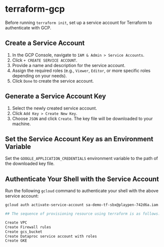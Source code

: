 # terraform-gcp

Before running `terraform init`, set up a service account for Terraform to authenticate with GCP.

## Create a Service Account

1. In the GCP Console, navigate to `IAM & Admin > Service Accounts`.
2. Click `+ CREATE SERVICE ACCOUNT`.
3. Provide a name and description for the service account.
4. Assign the required roles (e.g., `Viewer`, `Editor`, or more specific roles depending on your needs).
5. Click `Done` to create the service account.

## Generate a Service Account Key

1. Select the newly created service account.
2. Click `Add Key > Create New Key`.
3. Choose `JSON` and click `Create`. The key file will be downloaded to your machine.

## Set the Service Account Key as an Environment Variable

Set the `GOOGLE_APPLICATION_CREDENTIALS` environment variable to the path of the downloaded key file.

## Authenticate Your Shell with the Service Account

Run the following `gcloud` command to authenticate your shell with the above service account:

```sh
gcloud auth activate-service-account sa-demo-tf-sbx@playpen-742d6a.iam.gserviceaccount.com --key-file=playpen-742d6a-54ad3e59243b.json --project=playpen-742d6a

## The sequence of provisioning resource using terraform is as follows:

Create VPC
Create Firewall rules
Create gcs_bucket
Create Dataproc service account with roles
Create GKE
